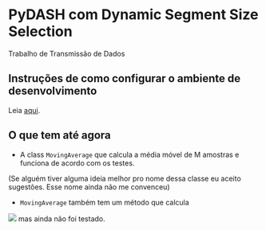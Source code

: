 # PyDASH com Dynamic Segment Size Selection
Trabalho de Transmissão de Dados

## Instruções de como configurar o ambiente de desenvolvimento
Leia [aqui](instruções-iniciais.md).


## O que tem até agora
- A class `MovingAverage` que calcula a média móvel de M amostras e funciona 
de acordo com os testes.

(Se alguém tiver alguma ideia melhor pro nome dessa classe eu aceito sugestões.
Esse nome ainda não me convenceu)

- `MovingAverage` também tem um método que calcula
<img style="display: inline;" src="https://render.githubusercontent.com/render/math?math=$\sigma^2_{weighted}$">
mas ainda não foi testado.


